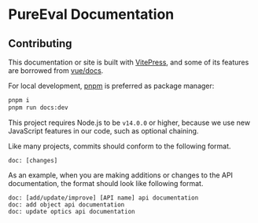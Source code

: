# PureEval Documentation

## Contributing

This documentation or site is built with [VitePress](https://github.com/vuejs/vitepress), and some of its features are borrowed from [vue/docs](https://github.com/vuejs/docs).

For local development, [pnpm](https://pnpm.io/) is preferred as package manager:

```bash
pnpm i
pnpm run docs:dev
```

This project requires Node.js to be `v14.0.0` or higher, because we use new JavaScript features in our code, such as optional chaining.

Like many projects, commits should conform to the following format.

```git
doc: [changes]
```

As an example, when you are making additions or changes to the API documentation, the format should look like following format.

```git
doc: [add/update/improve] [API name] api documentation
doc: add object api documentation
doc: update optics api documentation
```
